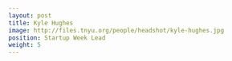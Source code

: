 ```yaml
---
layout: post
title: Kyle Hughes
image: http://files.tnyu.org/people/headshot/kyle-hughes.jpg
position: Startup Week Lead
weight: 5
---
```

